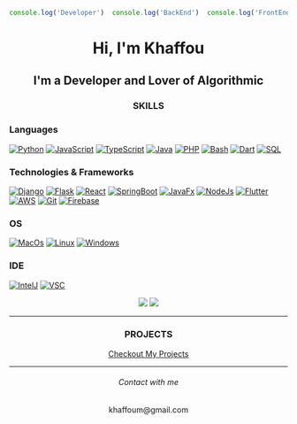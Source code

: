 
```js
console.log('Developer')  console.log('BackEnd')  console.log('FrontEnd')  console.log('Software')  console.log('Web') console.log('Mobile')
```

<h1 align="center">Hi, I'm Khaffou</h1>

<h2 align="center">I'm a Developer and Lover of Algorithmic</h2>
  <h3 align="center">SKILLS</h3>
  
### Languages
[![Python](https://img.shields.io/badge/python-black?style=for-the-badge&logo=python)](https://github.com/MkkCreations)
[![JavaScript](https://img.shields.io/badge/javascript-black?style=for-the-badge&logo=javascript)](https://github.com/MkkCreations)
[![TypeScript](https://img.shields.io/badge/typescript-black?style=for-the-badge&logo=typescript)](https://github.com/MkkCreations)
[![Java](https://img.shields.io/badge/java-black?style=for-the-badge&logo=openjdk)](https://github.com/MkkCreations)
[![PHP](https://img.shields.io/badge/php-black?style=for-the-badge&logo=php)](https://github.com/MkkCreations)
[![Bash](https://img.shields.io/badge/bash-black?style=for-the-badge&logo=gnu-bash&logoColor=white)](https://github.com/MkkCreations)
[![Dart](https://img.shields.io/badge/dart-black?style=for-the-badge&logo=dart)](https://github.com/MkkCreations)
[![SQL](https://img.shields.io/badge/sql-black?style=for-the-badge&logo=mysql)](https://github.com/MkkCreations)

### Technologies & Frameworks
[![Django](https://img.shields.io/badge/django-black?style=for-the-badge&logo=django)](https://github.com/MkkCreations)
[![Flask](https://img.shields.io/badge/flask-black?style=for-the-badge&logo=flask)](https://github.com/MkkCreations)
[![React](https://img.shields.io/badge/react-black?style=for-the-badge&logo=react)](https://github.com/MkkCreations)
[![SpringBoot](https://img.shields.io/badge/SpringBoot-black?style=for-the-badge&logo=springboot)](https://github.com/MkkCreations)
[![JavaFx](https://img.shields.io/badge/javafx-black?style=for-the-badge&logo=javafx)](https://github.com/MkkCreations)
[![NodeJs](https://img.shields.io/badge/Node.js-black?style=for-the-badge&logo=node.js)](https://github.com/MkkCreations)
[![Flutter](https://img.shields.io/badge/flutter-black?style=for-the-badge&logo=flutter)](https://github.com/MkkCreations)
[![AWS](https://img.shields.io/badge/aws-black?style=for-the-badge&logo=amazon-aws)](https://github.com/MkkCreations)
[![Git](https://img.shields.io/badge/git-black?style=for-the-badge&logo=git)](https://github.com/MkkCreations)
[![Firebase](https://img.shields.io/badge/firebase-black?style=for-the-badge&logo=firebase)](https://github.com/MkkCreations)

### OS
[![MacOs](https://img.shields.io/badge/mac%20os-000000?style=for-the-badge&logo=apple&logoColor=white)](https://github.com/MkkCreations)
[![Linux](https://img.shields.io/badge/linux-black?style=for-the-badge&logo=Linux)](https://github.com/MkkCreations)
[![Windows](https://img.shields.io/badge/Windows-black?style=for-the-badge&logo=Windows)](https://github.com/MkkCreations)

### IDE
[![IntelJ](https://img.shields.io/badge/IntelliJ_IDEA-black.svg?style=for-the-badge&logo=intellij-idea&logoColor=white)](https://github.com/MkkCreations)
[![VSC](https://img.shields.io/badge/Visual_Studio_Code-black?style=for-the-badge&logo=visual%20studio%20code&logoColor=blue)](https://github.com/MkkCreations)

<div align="center">
  <img src="http://github-profile-summary-cards.vercel.app/api/cards/profile-details?username=MkkCreations&theme=github_dark" />
  <img src="http://github-profile-summary-cards.vercel.app/api/cards/most-commit-language?username=MkkCreations&theme=github_dark" />
</div>

<hr>
<h3 align="center" >PROJECTS</h3>
<p align="center"><a href="https://portfolio-v2-production-b10f.up.railway.app/">Checkout My Projects</a></p>
<hr>
<h6 align="center" >Contact with me</h6>
<p align="center" >khaffoum@gmail.com</p>

